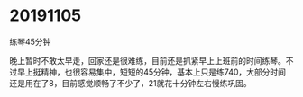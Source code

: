 # 20191105

练琴45分钟

晚上暂时不敢太早走，回家还是很难练，目前还是抓紧早上上班前的时间练琴。不过早上挺精神，也很容易集中，短短的45分钟，基本上只是练740，大部分时间还是用在了8，目前感觉顺畅了不少了，21就花十分钟左右慢练巩固。
